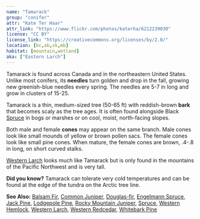 ```yaml
---
name: "Tamarack"
group: "conifer"
attr: "Kate Ter Haar"
attr_link: "https://www.flickr.com/photos/katerha/6212239030"
license: "CC BY"
license_link: "https://creativecommons.org/licenses/by/2.0/"
location: [bc,ab,sk,mb]
habitat: [mountain,wetland]
aka: ["Eastern Larch"]
---
```

Tamarack is found across Canada and in the northeastern United States. Unlike most conifers, its **needles** turn golden and drop in the fall, growing new greenish-blue needles every spring. The needles are 5-7 in long and grow in clusters of 15-25.

Tamarack is a thin, medium-sized tree (50-65 ft) with reddish-brown **bark** that becomes scaly as the tree ages. It is often found alongside Black [Spruce](/trees/spruce/) in bogs or marshes or on cool, moist, north-facing slopes.

Both male and female **cones** may appear on the same branch. Male cones look like small mounds of yellow or brown pollen sacs. The female cones look like small pine cones. When mature, the female cones are brown, .4-.8 in long, on short curved stalks.

[Western Larch](/trees/westlar/) looks much like Tamarack but is only found in the mountains of the Pacific Northwest and is very tall.

**Did you know?** Tamarack can tolerate very cold temperatures and can be found at the edge of the tundra on the Arctic tree line.

<!-- generated, do not edit -->
**See Also:**
[Balsam Fir](/trees/balfir/),
[Common Juniper](/trees/comjun/),
[Douglas-fir](/trees/dougfir/),
[Engelmann Spruce](/trees/engel/),
[Jack Pine](/trees/jack/),
[Lodgepole Pine](/trees/lodge/),
[Rocky Mountain Juniper](/trees/rockyjun/),
[Spruce](/trees/spruce/),
[Western Hemlock](/trees/westhem/),
[Western Larch](/trees/westlar/),
[Western Redcedar](/trees/westred/),
[Whitebark Pine](/trees/whbark/)

